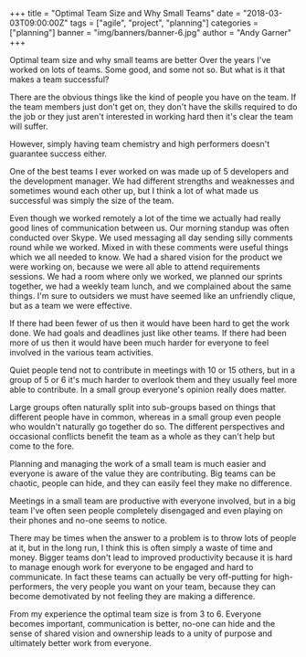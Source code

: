+++
title = "Optimal Team Size and Why Small Teams"
date = "2018-03-03T09:00:00Z"
tags = ["agile", "project", "planning"]
categories = ["planning"]
banner = "img/banners/banner-6.jpg"
author = "Andy Garner"
+++

Optimal team size and why small teams are better
Over the years I've worked on lots of teams. Some good, and some not so. But what is it that makes a team successful?

There are the obvious things like the kind of people you have on the team. If the team members just don't get on, they don't have the skills required to do the job or they just aren't interested in working hard then it's clear the team will suffer.

However, simply having team chemistry and high performers doesn't guarantee success either.

One of the best teams I ever worked on was made up of 5 developers and the development manager. We had different strengths and weaknesses and sometimes wound each other up, but I think a lot of what made us successful was simply the size of the team.

Even though we worked remotely a lot of the time we actually had really good lines of communication between us. Our morning standup was often conducted over Skype. We used messaging all day sending silly comments round while we worked. Mixed in with these comments were useful things which we all needed to know. We had a shared vision for the product we were working on, because we were all able to attend requirements sessions. We had a room where only we worked, we planned our sprints together, we had a weekly team lunch, and we complained about the same things. I'm sure to outsiders we must have seemed like an unfriendly clique, but as a team we were effective.

If there had been fewer of us then it would have been hard to get the work done. We had goals and deadlines just like other teams. If there had been more of us then it would have been much harder for everyone to feel involved in the various team activities. 

Quiet people tend not to contribute in meetings with 10 or 15 others, but in a group of 5 or 6 it's much harder to overlook them and they usually feel more able to contribute. In a small group everyone's opinion really does matter. 

Large groups often naturally split into sub-groups based on things that different people have in common, whereas in a small group even people who wouldn't naturally go together do so. The different perspectives and occasional conflicts benefit the team as a whole as they can't help but come to the fore.

Planning and managing the work of a small team is much easier and everyone is aware of the value they are contributing. Big teams can be chaotic, people can hide, and they can easily feel they make no difference.

Meetings in a small team are productive with everyone involved, but in a big team I've often seen people completely disengaged and even playing on their phones and no-one seems to notice.

There may be times when the answer to a problem is to throw lots of people at it, but in the long run, I think this is often simply a waste of time and money. Bigger teams don't lead to improved productivity because it is hard to manage enough work for everyone to be engaged and hard to communicate. In fact these teams can actually be very off-putting for high-performers, the very people you want on your team, because they can become demotivated by not feeling they are making a difference.

From my experience the optimal team size is from 3 to 6. Everyone becomes important, communication is better, no-one can hide and the sense of shared vision and ownership leads to a unity of purpose and ultimately better work from everyone.